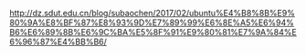 http://dz.sdut.edu.cn/blog/subaochen/2017/02/ubuntu%E4%B8%8B%E9%80%9A%E8%BF%87%E8%93%9D%E7%89%99%E6%8E%A5%E6%94%B6%E6%89%8B%E6%9C%BA%E5%8F%91%E9%80%81%E7%9A%84%E6%96%87%E4%BB%B6/

